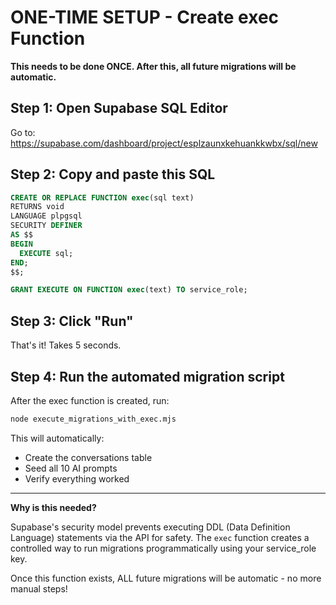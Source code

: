 # ONE-TIME SETUP - Create exec Function

**This needs to be done ONCE. After this, all future migrations will be automatic.**

## Step 1: Open Supabase SQL Editor

Go to: https://supabase.com/dashboard/project/esplzaunxkehuankkwbx/sql/new

## Step 2: Copy and paste this SQL

```sql
CREATE OR REPLACE FUNCTION exec(sql text)
RETURNS void
LANGUAGE plpgsql
SECURITY DEFINER
AS $$
BEGIN
  EXECUTE sql;
END;
$$;

GRANT EXECUTE ON FUNCTION exec(text) TO service_role;
```

## Step 3: Click "Run"

That's it! Takes 5 seconds.

## Step 4: Run the automated migration script

After the exec function is created, run:

```bash
node execute_migrations_with_exec.mjs
```

This will automatically:
- Create the conversations table
- Seed all 10 AI prompts
- Verify everything worked

---

**Why is this needed?**

Supabase's security model prevents executing DDL (Data Definition Language) statements via the API for safety. The `exec` function creates a controlled way to run migrations programmatically using your service_role key.

Once this function exists, ALL future migrations will be automatic - no more manual steps!
